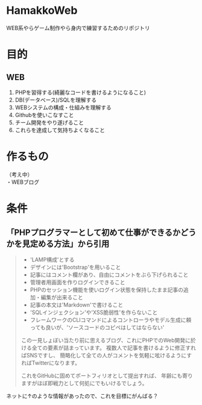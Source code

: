 # HamakkoWeb
WEB系やらゲーム制作やら身内で練習するためのリポジトリ

# 目的
## WEB
1. PHPを習得する(綺麗なコードを書けるようになること)
2. DB(データベース)/SQLを理解する
3. WEBシステムの構成・仕組みを理解する
4. Githubを使いこなすこと
5. チーム開発をやり遂げること
6. これらを達成して気持ちよくなること

# 作るもの
（考え中）</br>
・WEBブログ

# 条件
## 「PHPプログラマーとして初めて仕事ができるかどうかを見定める方法」から引用
>* 'LAMP構成'とする
>* デザインには'Bootstrap'を用いること
>* 記事にはコメント欄があり、自由にコメントをぶら下げられること
>* 管理者用画面を作りログインできること
>* PHPのセッション機能を使いログイン状態を保持したまま記事の追加・編集が出来ること
>* 記事の本文は'Markdown'で書けること
>* 'SQLインジェクション'や'XSS脆弱性'を作らないこと
>* フレームワークのCLIコマンドによるコントローラやモデル生成に頼っても良いが、'ソースコードのコピペはしてはならない'</br>
>
>この一見しょぼい当たり前に思えるブログ、これにPHPでのWeb開発に於ける全ての要素が詰まっています。
>複数人で記事を書けるように修正すればSNSですし、
>簡略化して全ての人がコメントを気軽に呟けるようにすればTwitterになります。
>
>これをGitHubに固めてポートフィリオとして提出すれば、
>年齢にも寄りますがほぼ即戦力として何処にでもいけるでしょう。

ネットに↑のような情報があったので、これを目標にがんばる？
